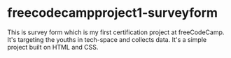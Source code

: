 # freecodecampproject1-surveyform
This is survey form which is my first certification project at freeCodeCamp. It's targeting the youths in tech-space and collects data. It's a simple project built on HTML and CSS.

